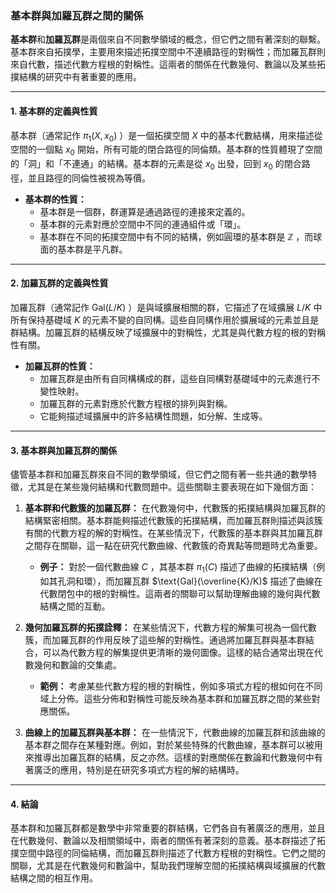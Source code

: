 ### **基本群與加羅瓦群之間的關係**

**基本群**和**加羅瓦群**是兩個來自不同數學領域的概念，但它們之間有著深刻的聯繫。基本群來自拓撲學，主要用來描述拓撲空間中不連續路徑的對稱性；而加羅瓦群則來自代數，描述代數方程根的對稱性。這兩者的關係在代數幾何、數論以及某些拓撲結構的研究中有著重要的應用。

---

#### **1. 基本群的定義與性質**

基本群（通常記作  $\pi_1(X, x_0)$ ）是一個拓撲空間  $X$  中的基本代數結構，用來描述從空間的一個點  $x_0$  開始，所有可能的閉合路徑的同倫類。基本群的性質體現了空間的「洞」和「不連通」的結構。基本群的元素是從  $x_0$  出發，回到  $x_0$  的閉合路徑，並且路徑的同倫性被視為等價。

- **基本群的性質：**
  - 基本群是一個群，群運算是通過路徑的連接來定義的。
  - 基本群的元素對應於空間中不同的連通組件或「環」。
  - 基本群在不同的拓撲空間中有不同的結構，例如圓環的基本群是  $\mathbb{Z}$ ，而球面的基本群是平凡群。

---

#### **2. 加羅瓦群的定義與性質**

加羅瓦群（通常記作  $\text{Gal}(L/K)$ ）是與域擴展相關的群，它描述了在域擴展  $L/K$  中所有保持基礎域  $K$  的元素不變的自同構。這些自同構作用於擴展域的元素並且是群結構。加羅瓦群的結構反映了域擴展中的對稱性，尤其是與代數方程的根的對稱性有關。

- **加羅瓦群的性質：**
  - 加羅瓦群是由所有自同構構成的群，這些自同構對基礎域中的元素進行不變性映射。
  - 加羅瓦群的元素對應於代數方程根的排列與對稱。
  - 它能夠描述域擴展中的許多結構性問題，如分解、生成等。

---

#### **3. 基本群與加羅瓦群的關係**

儘管基本群和加羅瓦群來自不同的數學領域，但它們之間有著一些共通的數學特徵，尤其是在某些幾何結構和代數問題中。這些關聯主要表現在如下幾個方面：

1. **基本群和代數簇的加羅瓦群：**
   在代數幾何中，代數簇的拓撲結構與加羅瓦群的結構緊密相關。基本群能夠描述代數簇的拓撲結構，而加羅瓦群則描述與該簇有關的代數方程的解的對稱性。在某些情況下，代數簇的基本群與其加羅瓦群之間存在關聯，這一點在研究代數曲線、代數簇的奇異點等問題時尤為重要。

   - **例子：** 對於一個代數曲線  $C$ ，其基本群  $\pi_1(C)$  描述了曲線的拓撲結構（例如其孔洞和環），而加羅瓦群  $\text{Gal}(\overline{K}/K)$  描述了曲線在代數閉包中的根的對稱性。這兩者的關聯可以幫助理解曲線的幾何與代數結構之間的互動。

2. **幾何加羅瓦群的拓撲詮釋：**
   在某些情況下，代數方程的解集可視為一個代數簇，而加羅瓦群的作用反映了這些解的對稱性。通過將加羅瓦群與基本群結合，可以為代數方程的解集提供更清晰的幾何圖像。這樣的結合通常出現在代數幾何和數論的交集處。

   - **範例：** 考慮某些代數方程的根的對稱性，例如多項式方程的根如何在不同域上分佈。這些分佈和對稱性可能反映為基本群和加羅瓦群之間的某些對應關係。

3. **曲線上的加羅瓦群與基本群：**
   在一些情況下，代數曲線的加羅瓦群和該曲線的基本群之間存在某種對應。例如，對於某些特殊的代數曲線，基本群可以被用來推導出加羅瓦群的結構，反之亦然。這樣的對應關係在數論和代數幾何中有著廣泛的應用，特別是在研究多項式方程的解的結構時。

---

#### **4. 結論**

基本群和加羅瓦群都是數學中非常重要的群結構，它們各自有著廣泛的應用，並且在代數幾何、數論以及相關領域中，兩者的關係有著深刻的意義。基本群描述了拓撲空間中路徑的同倫結構，而加羅瓦群則描述了代數方程根的對稱性。它們之間的關聯，尤其是在代數幾何和數論中，幫助我們理解空間的拓撲結構與域擴展的代數結構之間的相互作用。